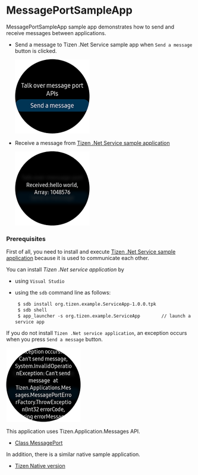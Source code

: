 # MessagePortSampleApp #

MessagePortSampleApp sample app demonstrates how to send and receive messages between applications.

 - Send a message to Tizen .Net Service sample app when `Send a message` button is clicked.

   ![main page](./Screenshots/MessagePortSampleApp_Snapshot.png)

 - Receive a message from [Tizen .Net Service sample application](https://github.com/Samsung/Tizen-CSharp-Samples/tree/master/Wearable/ServiceApp)

   ![main page](./Screenshots/MessagePortSampleApp_ReceiveMessage.png)

### Prerequisites
First of all, you need to install and execute [Tizen .Net Service sample application](https://github.com/Samsung/Tizen-CSharp-Samples/tree/master/Wearable/ServiceApp) because it is used to communicate each other.

You can install *Tizen .Net service application* by 

 - using `Visual Studio` 
 - using the `sdb` command line as follows:

        $ sdb install org.tizen.example.ServiceApp-1.0.0.tpk
        $ sdb shell
        $ app_launcher -s org.tizen.example.ServiceApp        // launch a service app

If you do not install `Tizen .Net service application`, an exception occurs when you press `Send a message` button.

   ![main page](./Screenshots/MessagePortSampleApp_Snapshot-ErrorCase.png)

This application uses Tizen.Application.Messages API.

* [Class MessagePort][MessagePort]

In addition, there is a similar native sample application.

* [Tizen Native version](https://developer.tizen.org/development/sample/native/AppFW/%28Tutorial%29_Message_Port)

   [MessagePort]: <https://developer.tizen.org/dev-guide/csapi/api/Tizen.Applications.Messages.MessagePort.html>



